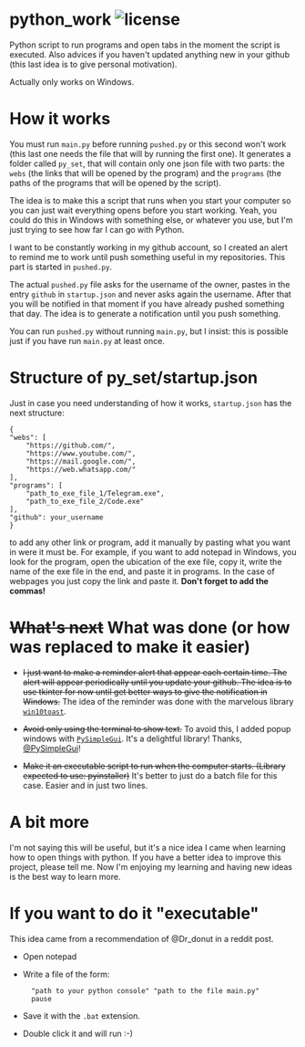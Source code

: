 # python_work ![license](https://img.shields.io/badge/license-MIT-green)
 Python script to run programs and open tabs in the moment the script is executed.
 Also advices if you haven't updated anything new in your github (this last 
 idea is to give personal motivation).

Actually only works on Windows.

# How it works

You must run `main.py` before running `pushed.py` or this second won't 
work (this last one needs the file that will by running the first one). 
It generates a folder called `py_set`, that will contain only one 
json file with two parts: the `webs` (the links that will be opened by the
 program) and the `programs` (the paths of the programs that will be opened 
 by the script).

The idea is to make this a script that runs when you start your computer so
you can just wait everything opens before you start working. Yeah, you could
do this in Windows with something else, or whatever you use, but I'm just 
trying to see how far I can go with Python.

I want to be constantly working in my github account, so I created an
alert to remind me to work until push something useful in my repositories. This
part is started in `pushed.py`.

The actual `pushed.py` file asks for the username of the owner, pastes in the
entry `github` in `startup.json` and never asks again the username. After that you
will be notified in that moment if you have already pushed something that day.
The idea is to generate a notification until you push something.

You can run `pushed.py` without running `main.py`, but I insist: this is possible 
just if you have run `main.py` at least once.

# Structure of py_set/startup.json

Just in case you need understanding of how it works, `startup.json` has the next 
structure:

    {
    "webs": [
        "https://github.com/",
        "https://www.youtube.com/",
        "https://mail.google.com/",
        "https://web.whatsapp.com/"
    ],
    "programs": [
        "path_to_exe_file_1/Telegram.exe",
        "path_to_exe_file_2/Code.exe"
    ],
    "github": your_username
    }

to add any other link or program, add it manually by pasting what you want in were it must 
be. For example, if you want to add notepad in Windows, you look for the program,
 open the ubication of the exe file, copy it, write the name of the exe file in 
 the end, and paste it in programs. In the case of webpages you just copy the 
 link and paste it. **Don't forget to add the commas!**


# ~~What's next~~ What was done (or how was replaced to make it easier)

 * ~~I just want to make a reminder alert that appear each certain time. The alert will
appear periodically until you update your github. The idea is to use tkinter for now
until get better ways to give the notification in Windows.~~ The idea of the reminder was
done with the marvelous library [`win10toast`](https://github.com/jithurjacob/Windows-10-Toast-Notifications).

 * ~~Avoid only using the terminal to show text.~~ To avoid this, I added popup windows with 
 [`PySimpleGui`](https://pysimplegui.readthedocs.io/en/latest/). 
 It's a delightful library! Thanks, [@PySimpleGui](https://github.com/PySimpleGUI/PySimpleGUI)!

 * ~~Make it an executable script to run when the computer starts. (Library expected to use: pyinstaller)~~ 
 It's better to just do a batch file for this case. Easier and in just two lines.


# A bit more

I'm not saying this will be useful, but it's a nice idea I came when learning how to 
open things with python. If you have a better idea to improve this project, please
tell me. Now I'm enjoying my learning and having new ideas is the best way to learn 
more.

# If you want to do it "executable"

This idea came from a recommendation of @Dr_donut in a reddit post. 

* Open notepad
* Write a file of the form:

        "path to your python console" "path to the file main.py"
        pause
    
* Save it with the `.bat` extension.
* Double click it and will run :-) 